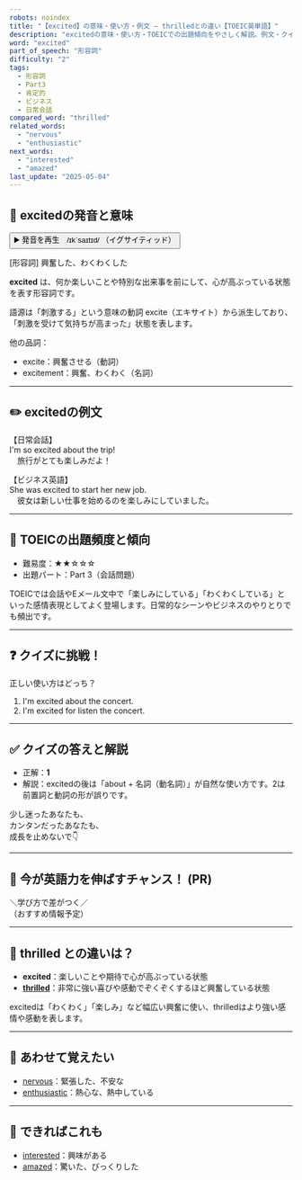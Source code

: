 ```yaml
---
robots: noindex
title: "【excited】の意味・使い方・例文 ― thrilledとの違い【TOEIC英単語】"
description: "excitedの意味・使い方・TOEICでの出題傾向をやさしく解説。例文・クイズ付きでthrilledとの違いもわかりやすく学べます。"
word: "excited"
part_of_speech: "形容詞"
difficulty: "2"
tags:
  - 形容詞
  - Part3
  - 肯定的
  - ビジネス
  - 日常会話
compared_word: "thrilled"
related_words:
  - "nervous"
  - "enthusiastic"
next_words:
  - "interested"
  - "amazed"
last_update: "2025-05-04"
---
```


## 🔰 excitedの発音と意味

<button class="play-audio" onclick="playTTS('excited')">
  <span class="play-audio-main">
    ▶️ 発音を再生　/ɪkˈsaɪtɪd/
  </span>
  <span class="play-audio-sub">
    （イグサイティッド）
  </span>
</button>

[形容詞] 興奮した、わくわくした

**excited** は、何か楽しいことや特別な出来事を前にして、心が高ぶっている状態を表す形容詞です。

語源は「刺激する」という意味の動詞 excite（エキサイト）から派生しており、「刺激を受けて気持ちが高まった」状態を表します。

他の品詞：  
- excite：興奮させる（動詞）
- excitement：興奮、わくわく（名詞）

---

## ✏️ excitedの例文

【日常会話】  
I'm so excited about the trip!  
　旅行がとても楽しみだよ！

【ビジネス英語】  
She was excited to start her new job.  
　彼女は新しい仕事を始めるのを楽しみにしていました。

---

## 🎯 TOEICの出題頻度と傾向

- 難易度：★★☆☆☆
- 出題パート：Part 3（会話問題）

TOEICでは会話やEメール文中で「楽しみにしている」「わくわくしている」といった感情表現としてよく登場します。日常的なシーンやビジネスのやりとりでも頻出です。

---

## ❓ クイズに挑戦！

正しい使い方はどっち？

1. I'm excited about the concert.  
2. I'm excited for listen the concert.

---

## ✅ クイズの答えと解説

- 正解：**1**
- 解説：excitedの後は「about + 名詞（動名詞）」が自然な使い方です。2は前置詞と動詞の形が誤りです。

少し迷ったあなたも、  
カンタンだったあなたも、  
成長を止めないで👇️

---

## 🚀 今が英語力を伸ばすチャンス！ (PR)

<div class="info-center">
＼学び方で差がつく／<br>  
（おすすめ情報予定）
</div>

---

## 🤔  thrilled との違いは？

- **excited**：楽しいことや期待で心が高ぶっている状態
- **[thrilled](/thrilled)**：非常に強い喜びや感動でぞくぞくするほど興奮している状態

excitedは「わくわく」「楽しみ」など幅広い興奮に使い、thrilledはより強い感情や感動を表します。

---

## 🧩 あわせて覚えたい

- [nervous](/nervous)：緊張した、不安な
- [enthusiastic](/enthusiastic)：熱心な、熱中している

---

## 📖 できればこれも

- [interested](/interested)：興味がある
- [amazed](/amazed)：驚いた、びっくりした

<!-- cvid: aid22_bid15 -->
